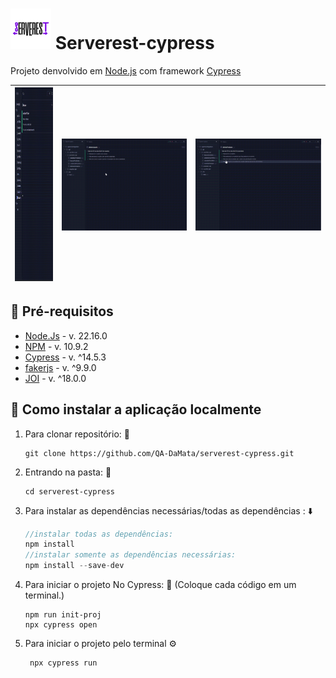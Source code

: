 # <img src="cypress/downloads/logoRest.png" alt="Logom do Projeto" width="65" /> Serverest-cypress

Projeto denvolvido em [Node.js](https://nodejs.org/en/) com framework [Cypress](https://www.cypress.io/)

| <img src="https://github.com/QA-DaMata/serverest-cypress/blob/master/cypress/downloads/usuario.gif" width="310" height="310" /> | **![grab-landing-page](https://github.com/QA-DaMata/serverest-cypress/blob/master/cypress/downloads/produtos.gif)** | **![grab-landing-page](https://github.com/QA-DaMata/serverest-cypress/blob/master/cypress/downloads/carrinhos.gif)** |
|-------------|----------------|-------------|  

## 📘 Pré-requisitos

- <a href="https://nodejs.org/en/">Node.Js</a> - v. 22.16.0
- <a href="https://www.npmjs.com/">NPM</a> - v. 10.9.2
- <a href="https://www.cypress.io/">Cypress</a> - v. ^14.5.3
- <a href="https://fakerjs.dev/">fakerjs</a> - v. ^9.9.0
- <a href="https://www.npmjs.com/package/joi">JOI</a> - v. ^18.0.0

## :rocket: Como instalar a aplicação localmente

1. Para clonar repositório: 📑

    ```
    git clone https://github.com/QA-DaMata/serverest-cypress.git
    ```

2. Entrando na pasta: 🚪

     ```
     cd serverest-cypress
     ```

3. Para instalar as dependências necessárias/todas as dependências : ⬇️

    ```js
    //instalar todas as dependências:
    npm install
    //instalar somente as dependências necessárias:
   npm install --save-dev
    ```
    
4. Para iniciar o projeto No Cypress: 🤖 (Coloque cada código em um terminal.)

    ```
    npm run init-proj
    npx cypress open
    ```
    
5. Para iniciar o projeto pelo terminal ⚙️
   ```
    npx cypress run
   ```
    
